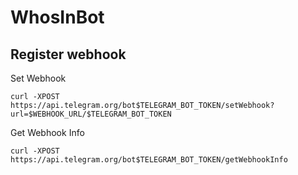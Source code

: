 # WhosInBot

## Register webhook

Set Webhook
```
curl -XPOST https://api.telegram.org/bot$TELEGRAM_BOT_TOKEN/setWebhook?url=$WEBHOOK_URL/$TELEGRAM_BOT_TOKEN
```

Get Webhook Info
```
curl -XPOST https://api.telegram.org/bot$TELEGRAM_BOT_TOKEN/getWebhookInfo
```
